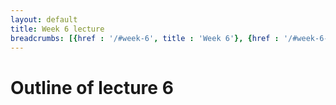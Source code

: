 ```yaml
---
layout: default
title: Week 6 lecture
breadcrumbs: [{href : '/#week-6', title : 'Week 6'}, {href : '/#week-6-day-2', title : 'Day 2'}]
---
```


Outline of lecture 6
====================
